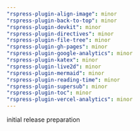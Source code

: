 ```yaml
---
"rspress-plugin-align-image": minor
"rspress-plugin-back-to-top": minor
"rspress-plugin-devkit": minor
"rspress-plugin-directives": minor
"rspress-plugin-file-tree": minor
"rspress-plugin-gh-pages": minor
"rspress-plugin-google-analytics": minor
"rspress-plugin-katex": minor
"rspress-plugin-live2d": minor
"rspress-plugin-mermaid": minor
"rspress-plugin-reading-time": minor
"rspress-plugin-supersub": minor
"rspress-plugin-toc": minor
"rspress-plugin-vercel-analytics": minor
---
```


initial release preparation
